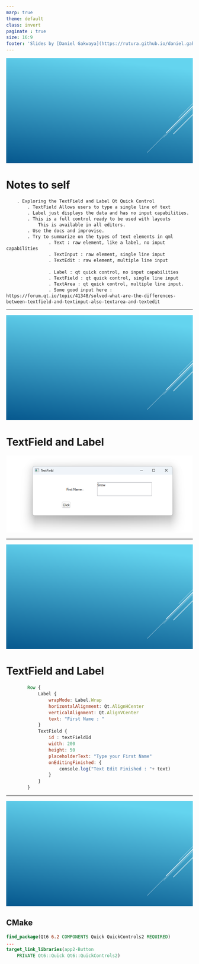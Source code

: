 ```yaml
---
marp: true
theme: default
class: invert
paginate : true
size: 16:9
footer: 'Slides by [Daniel Gakwaya](https://rutura.github.io/daniel.gakwaya/) at [LearnQtGuide](https://www.learnqt.guide/)'
---
```

![bg](images/slide_background.png)
# Notes to self
        . Exploring the TextField and Label Qt Quick Control
            . TextField Allows users to type a single line of text
            . Label just displays the data and has no input capabilities.
            . This is a full control ready to be used with layouts
                This is available in all editors.
            . Use the docs and improvise.
            . Try to summarize on the types of text elements in qml
                    . Text : raw element, like a label, no input capabilities
                    . TextInput : raw element, single line input
                    . TextEdit : raw element, multiple line input

                    . Label : qt quick control, no input capabilities
                    . TextField : qt quick control, single line input
                    . TextArea : qt quick control, multiple line input.
                    . Some good input here : https://forum.qt.io/topic/41348/solved-what-are-the-differences-between-textfield-and-textinput-also-textarea-and-textedit

        
---
![bg](images/slide_background.png)
# TextField and Label
![](images/1.png)

---
![bg](images/slide_background.png)
# TextField and Label
```qml
        Row {
            Label {
                wrapMode: Label.Wrap
                horizontalAlignment: Qt.AlignHCenter
                verticalAlignment: Qt.AlignVCenter
                text: "First Name : "
            }
            TextField {
                id : textFieldId
                width: 200
                height: 50
                placeholderText: "Type your First Name"
                onEditingFinished: {
                    console.log("Text Edit Finished : "+ text)
                }
            }
        }
```

---

![bg](images/slide_background.png)
## CMake
```cmake
find_package(Qt6 6.2 COMPONENTS Quick QuickControls2 REQUIRED)
...
target_link_libraries(app2-Button
    PRIVATE Qt6::Quick Qt6::QuickControls2)

```

